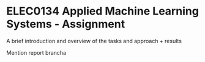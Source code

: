 # ELEC0134 Applied Machine Learning Systems - Assignment

A brief introduction and overview of the tasks and approach + results

Mention report brancha
